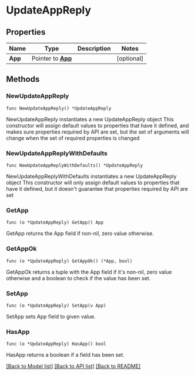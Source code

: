 # UpdateAppReply

## Properties

Name | Type | Description | Notes
------------ | ------------- | ------------- | -------------
**App** | Pointer to [**App**](App.md) |  | [optional] 

## Methods

### NewUpdateAppReply

`func NewUpdateAppReply() *UpdateAppReply`

NewUpdateAppReply instantiates a new UpdateAppReply object
This constructor will assign default values to properties that have it defined,
and makes sure properties required by API are set, but the set of arguments
will change when the set of required properties is changed

### NewUpdateAppReplyWithDefaults

`func NewUpdateAppReplyWithDefaults() *UpdateAppReply`

NewUpdateAppReplyWithDefaults instantiates a new UpdateAppReply object
This constructor will only assign default values to properties that have it defined,
but it doesn't guarantee that properties required by API are set

### GetApp

`func (o *UpdateAppReply) GetApp() App`

GetApp returns the App field if non-nil, zero value otherwise.

### GetAppOk

`func (o *UpdateAppReply) GetAppOk() (*App, bool)`

GetAppOk returns a tuple with the App field if it's non-nil, zero value otherwise
and a boolean to check if the value has been set.

### SetApp

`func (o *UpdateAppReply) SetApp(v App)`

SetApp sets App field to given value.

### HasApp

`func (o *UpdateAppReply) HasApp() bool`

HasApp returns a boolean if a field has been set.


[[Back to Model list]](../README.md#documentation-for-models) [[Back to API list]](../README.md#documentation-for-api-endpoints) [[Back to README]](../README.md)


